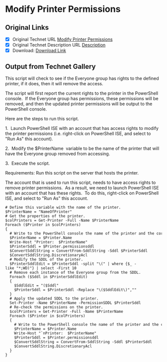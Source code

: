 # Modify Printer Permissions

## Original Links

- [x] Original Technet URL [Modify Printer Permissions](https://gallery.technet.microsoft.com/Modify-Printer-Permissions-b3a3770e)
- [x] Original Technet Description URL [Description](https://gallery.technet.microsoft.com/Modify-Printer-Permissions-b3a3770e/description)
- [x] Download: [Download Link](Download\ModifyPrinterSecurityV1.2.ps1)

## Output from Technet Gallery

This script will check to see if the Everyone group has rights to the defined printer, if it does, then it will remove the access.

The script will first report the current rights to the printer in the PowerShell console.  If the Everyone group has permissions, these permissions will be removed, and then the updated printer permissions will be output to the PowerShell console.

Here are the steps to run this script.

1.  Launch PowerShell ISE with an account that has access rights to modify the printer permissions (i.e. right-click on PowerShell ISE, and select to "Run As" this account).

2.  Modify the $PrinterName  variable to be the name of the printer that will have the Everyone group removed from accessing.

3.  Execute the script.

Requirements: Run this script on the server that hosts the printer.

The account that is used to run this script, needs to have access rights to remove printer permissions.  As a result, we need to launch PowerShell ISE with an account that has these rights.  To do this, right-click on PowerShell ISE, and select to "Run As" this account.

```
# Define this variable with the name of the printer.
$PrinterName = "NameOfPrinter"
# Get the properties of the printer.
$colPrinters = Get-Printer -Full -Name $PrinterName
Foreach ($Printer in $colPrinters)
{
  # Write to the PowerShell console the name of the printer and the corresponding permission list (the SDDL).
  $PrinterName = $Printer.Name
  Write-Host "Printer:  $PrinterName"
  $PrinterSddl = $Printer.permissionsddl
  $ConvertSddlString = ConvertFrom-SddlString -Sddl $PrinterSddl
  $ConvertSddlString.DiscretionaryAcl
  # Modify the SDDL of the printer.
  $PrinterSddlEdit = $PrinterSddl -split "\(" | where {$_ -like "*;WD)"} | select -First 10
  # Remove each instance of the Everyone group from the SDDL.
  Foreach ($Sddl in $PrinterSddlEdit)
  {
    $SddlEdit = "($Sddl"
    $PrinterSddl = $PrinterSddl -Replace "\($SddlEdit\)",""
  }
  # Apply the updated SDDL to the printer.
  Set-Printer -Name $PrinterName -PermissionSDDL $PrinterSddl
  # Re-check the permissions on the printer.
  $colPrinters = Get-Printer -Full -Name $PrinterName
  Foreach ($Printer in $colPrinters)
  {
    # Write to the PowerShell console the name of the printer and the corresponding SDDL.
    $PrinterName = $Printer.Name
    Write-Host "`nPrinter:  $PrinterName"
    $PrinterSddl = $Printer.permissionsddl
    $ConvertSddlString = ConvertFrom-SddlString -Sddl $PrinterSddl
    $ConvertSddlString.DiscretionaryAcl
  }
}
```

